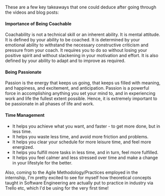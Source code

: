 These are a few key takeaways that one could deduce after going through the videos and blog posts:

#### Importance of Being Coachable
Coachability is not a technical skill or an inherent ability. It is mental attitude. It is defined by your ability to be coached. It is determined by your emotional ability to withstand the necessary constructive criticism and pressure from your coach. It requires you to do so without losing your positive spirit and without slackening in your motivation and effort. It is also defined by your ability to adapt and to improve as required.

#### Being Passionate
Passion is the energy that keeps us going, that keeps us filled with meaning, and happiness, and excitement, and anticipation. Passion is a powerful force in accomplishing anything you set your mind to, and in experiencing work and life the fullest extent possible. Hence, it is extremely important to be passionate in all phases of life and work.

#### Time Management
- It helps you achieve what you want, and faster - to get more done, but in less time.
- It helps you waste less time, and avoid more friction and problems.
- It helps you clear your schedule for more leisure time, and feel more energized.
- It helps you fulfill more tasks in less time, and in turn, feel more fulfilled.
- It helps you feel calmer and less stressed over time and make a change in your lifestyle for the better.

Also, coming to the Agile Methodology/Practices employed in the internship, I'm pretty excited to see for myself how theoretical concepts taught in Software Engineering are actually put to practice in industry via Trello etc, which I'd be using for the very first time!

